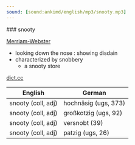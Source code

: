 ```yaml
---
sound: [sound:ankimd/english/mp3/snooty.mp3]
---
```


\### snooty

[Merriam-Webster](https://www.merriam-webster.com/dictionary/snooty)

- looking down the nose : showing disdain
- characterized by snobbery
    - a snooty store

[dict.cc](https://www.dict.cc/snooty)

| English        | German       |
| -------------- | ------------ |
| snooty (coll, adj) | hochnäsig (ugs, 373) |
| snooty (coll, adj) | großkotzig (ugs, 92) |
| snooty (coll, adj) | versnobt (39) |
| snooty (coll, adj) | patzig (ugs, 26) |
